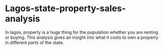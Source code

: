# Lagos-state-property-sales-analysis
In lagos, property is a huge thing for the population whether you are renting or buying. This analysis gives an insight into what it costs to own a property in different parts of the state.
